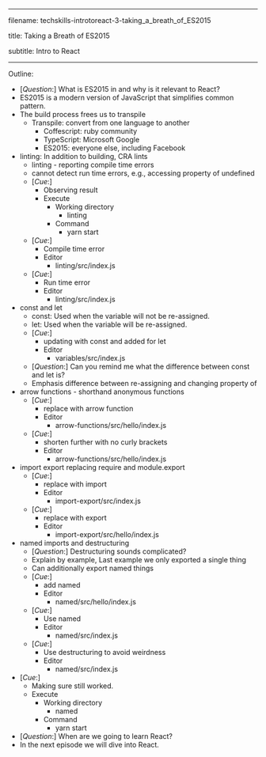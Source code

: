 -----------------------------------------------

filename: techskills-introtoreact-3-taking_a_breath_of_ES2015

title: Taking a Breath of ES2015

subtitle: Intro to React

-----------------------------------------------

Outline:

  - [_Question_:] What is ES2015 in and why is it relevant to React?
  - ES2015 is a modern version of JavaScript that simplifies common pattern.
  - The build process frees us to transpile
    - Transpile: convert from one language to another
      - Coffescript: ruby community
      - TypeScript: Microsoft Google
      - ES2015: everyone else, including Facebook
  - linting: In addition to building, CRA lints
    - linting - reporting compile time errors
    - cannot detect run time errors, e.g., accessing property of undefined
    - [_Cue_:]
      - Observing result
      - Execute
        - Working directory
          - linting
        - Command
          - yarn start
    - [_Cue_:]
        - Compile time error
        - Editor
          - linting/src/index.js
    - [_Cue_:]
        - Run time error
        - Editor
          - linting/src/index.js
  - const and let
    - const: Used when the variable will not be re-assigned.
    - let: Used when the variable will be re-assigned.
    - [_Cue_:]
      - updating with const and added for let
      - Editor
        - variables/src/index.js
    - [_Question_:] Can you remind me what the difference between const and let is?
    - Emphasis difference between re-assigning and changing property of
  - arrow functions - shorthand anonymous functions
    - [_Cue_:]
      - replace with arrow function
      - Editor
        - arrow-functions/src/hello/index.js
    - [_Cue_:]
      - shorten further with no curly brackets
      - Editor
        - arrow-functions/src/hello/index.js
  - import export replacing require and module.export
    - [_Cue_:]
      - replace with import
      - Editor
        - import-export/src/index.js
    - [_Cue_:]
      - replace with export
      - Editor
        - import-export/src/hello/index.js
  - named imports and destructuring
    - [_Question_:] Destructuring sounds complicated?
    - Explain by example, Last example we only exported a single thing
    - Can additionally export named things
    - [_Cue_:]
      - add named
      - Editor
        - named/src/hello/index.js
    - [_Cue_:]
      - Use named
      - Editor
        - named/src/index.js
    - [_Cue_:]
      - Use destructuring to avoid weirdness
      - Editor
        - named/src/index.js      
  - [_Cue_:]
    - Making sure still worked.
    - Execute
      - Working directory
        - named
      - Command
        - yarn start
  - [_Question_:] When are we going to learn React?
  - In the next episode we will dive into React.
